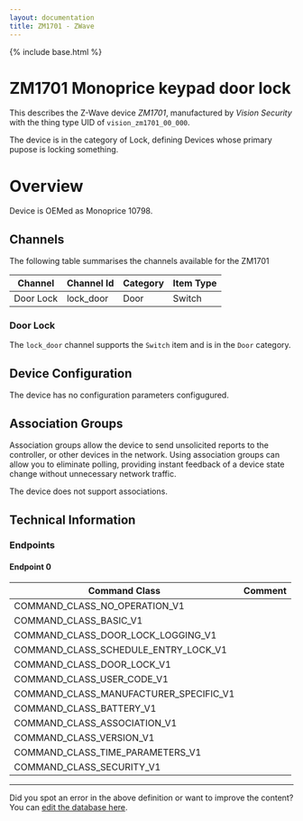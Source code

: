 ```yaml
---
layout: documentation
title: ZM1701 - ZWave
---
```


{% include base.html %}

# ZM1701 Monoprice keypad door lock
This describes the Z-Wave device *ZM1701*, manufactured by *Vision Security* with the thing type UID of ```vision_zm1701_00_000```.

The device is in the category of Lock, defining Devices whose primary pupose is locking something.

# Overview

Device is OEMed as Monoprice 10798.

## Channels

The following table summarises the channels available for the ZM1701

| Channel | Channel Id | Category | Item Type |
|---------|------------|----------|-----------|
| Door Lock | lock_door | Door | Switch | 

### Door Lock

The ```lock_door``` channel supports the ```Switch``` item and is in the ```Door``` category.



## Device Configuration

The device has no configuration parameters configugured.

## Association Groups

Association groups allow the device to send unsolicited reports to the controller, or other devices in the network. Using association groups can allow you to eliminate polling, providing instant feedback of a device state change without unnecessary network traffic.

The device does not support associations.
## Technical Information

### Endpoints

#### Endpoint 0

| Command Class | Comment |
|---------------|---------|
| COMMAND_CLASS_NO_OPERATION_V1| |
| COMMAND_CLASS_BASIC_V1| |
| COMMAND_CLASS_DOOR_LOCK_LOGGING_V1| |
| COMMAND_CLASS_SCHEDULE_ENTRY_LOCK_V1| |
| COMMAND_CLASS_DOOR_LOCK_V1| |
| COMMAND_CLASS_USER_CODE_V1| |
| COMMAND_CLASS_MANUFACTURER_SPECIFIC_V1| |
| COMMAND_CLASS_BATTERY_V1| |
| COMMAND_CLASS_ASSOCIATION_V1| |
| COMMAND_CLASS_VERSION_V1| |
| COMMAND_CLASS_TIME_PARAMETERS_V1| |
| COMMAND_CLASS_SECURITY_V1| |

---

Did you spot an error in the above definition or want to improve the content?
You can [edit the database here](http://www.cd-jackson.com/index.php/zwave/zwave-device-database/zwave-device-list/devicesummary/301).
